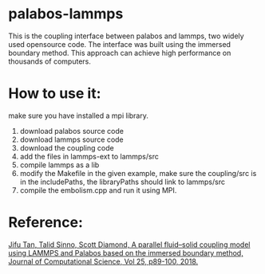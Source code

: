 # palabos-lammps
This is the coupling interface between palabos and lammps, two widely used opensource code. The interface was built using the immersed boundary method. This approach can achieve high performance on thousands of computers. 
# How to use it:
make sure you have installed a mpi library.
1) download palabos source code
2) download lammps source code
3) download the coupling code
4) add the files in lammps-ext to lammps/src
5) compile lammps as a lib
6) modify the Makefile in the given example, make sure the coupling/src is in the includePaths, the libraryPaths should link to lammps/src
7) compile the embolism.cpp and run it using MPI.  

# Reference:
[Jifu Tan, Talid Sinno, Scott Diamond, A parallel fluid–solid coupling model using LAMMPS and Palabos based on the immersed boundary method, Journal of Computational Science, Vol 25, p89-100, 2018.](https://www.sciencedirect.com/science/article/pii/S187775031730981X)

